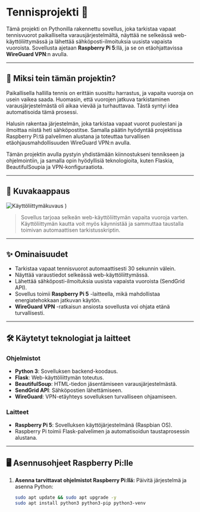 # Tennisprojekti 🎾

Tämä projekti on Pythonilla rakennettu sovellus, joka tarkistaa vapaat tennisvuorot paikalliselta varausjärjestelmältä, näyttää ne selkeässä web-käyttöliittymässä ja lähettää sähköposti-ilmoituksia uusista vapaista vuoroista. Sovellusta ajetaan **Raspberry Pi 5**:llä, ja se on etäohjattavissa **WireGuard VPN**:n avulla.

---

## 🌟 Miksi tein tämän projektin?

Paikallisella hallilla tennis on erittäin suosittu harrastus, ja vapaita vuoroja on usein vaikea saada. Huomasin, että vuorojen jatkuva tarkistaminen varausjärjestelmästä oli aikaa vievää ja turhauttavaa. Tästä syntyi idea automatisoida tämä prosessi.

Halusin rakentaa järjestelmän, joka tarkistaa vapaat vuorot puolestani ja ilmoittaa niistä heti sähköpostitse. Samalla päätin hyödyntää projektissa Raspberry Pi:tä palvelimen alustana ja toteuttaa turvallisen etäohjausmahdollisuuden WireGuard VPN:n avulla.

Tämän projektin avulla pystyin yhdistämään kiinnostukseni tennikseen ja ohjelmointiin, ja samalla opin hyödyllisiä teknologioita, kuten Flaskia, BeautifulSoupia ja VPN-konfiguraatiota.

---

## 📸 Kuvakaappaus
![Käyttöliittymäkuvaus](![image](https://github.com/user-attachments/assets/89dd0b25-d5d7-4e5b-b12a-d559daf05265)
)
)

> Sovellus tarjoaa selkeän web-käyttöliittymän vapaita vuoroja varten. Käyttöliittymän kautta voit myös käynnistää ja sammuttaa taustalla toimivan automaattisen tarkistusskriptin.

---

## ✨ Ominaisuudet
- Tarkistaa vapaat tennisvuorot automaattisesti 30 sekunnin välein.
- Näyttää varaustiedot selkeässä web-käyttöliittymässä.
- Lähettää sähköposti-ilmoituksia uusista vapaista vuoroista (SendGrid API).
- Sovellus toimii **Raspberry Pi 5** -laitteella, mikä mahdollistaa energiatehokkaan jatkuvan käytön.
- **WireGuard VPN** -ratkaisun ansiosta sovellusta voi ohjata etänä turvallisesti.

---

## 🛠️ Käytetyt teknologiat ja laitteet

### Ohjelmistot
- **Python 3**: Sovelluksen backend-koodaus.
- **Flask**: Web-käyttöliittymän toteutus.
- **BeautifulSoup**: HTML-tiedon jäsentämiseen varausjärjestelmästä.
- **SendGrid API**: Sähköpostien lähettämiseen.
- **WireGuard**: VPN-etäyhteys sovelluksen turvalliseen ohjaamiseen.

### Laitteet
- **Raspberry Pi 5**: Sovelluksen käyttöjärjestelmänä (Raspbian OS).
- Raspberry Pi toimii Flask-palvelimen ja automatisoidun taustaprosessin alustana.

---

## 🖥️ Asennusohjeet Raspberry Pi:lle

1. **Asenna tarvittavat ohjelmistot Raspberry Pi:llä:**
   Päivitä järjestelmä ja asenna Python:
   ```bash
   sudo apt update && sudo apt upgrade -y
   sudo apt install python3 python3-pip python3-venv

